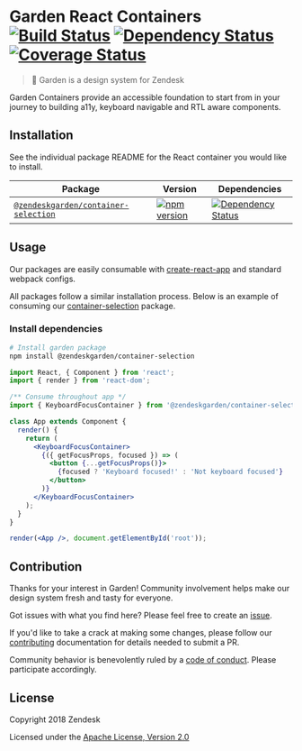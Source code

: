 # Garden React Containers [![Build Status](https://img.shields.io/travis/zendeskgarden/react-containers/master.svg?style=flat-square)](https://travis-ci.org/zendeskgarden/react-containers) [![Dependency Status](https://img.shields.io/david/dev/zendeskgarden/react-containers.svg?style=flat-square)](https://david-dm.org/zendeskgarden/react-containers?type=dev) [![Coverage Status](https://img.shields.io/coveralls/github/zendeskgarden/react-containers/master.svg?style=flat-square)](https://coveralls.io/github/zendeskgarden/react-containers) <!-- markdownlint-disable -->

<!-- markdownlint-enable -->

> :seedling: Garden is a design system for Zendesk

Garden Containers provide an accessible foundation to start from in your journey to building a11y,
keyboard navigable and RTL aware components.

## Installation

See the individual package README for the React container you would like
to install.

| Package                                                    | Version                                                     | Dependencies                                                                   |
| ---------------------------------------------------------- | ----------------------------------------------------------- | ------------------------------------------------------------------------------ |
| [`@zendeskgarden/container-selection`](packages/selection) | [![npm version][selection npm version]][selection npm link] | [![Dependency Status][selection dependency status]][selection dependency link] |

[selection npm version]: https://img.shields.io/npm/v/@zendeskgarden/container-selection.svg?style=flat-square
[selection npm link]: https://www.npmjs.com/package/@zendeskgarden/container-selection
[selection dependency status]: https://img.shields.io/david/zendeskgarden/react-containers.svg?path=packages/selection&style=flat-square
[selection dependency link]: https://david-dm.org/zendeskgarden/react-containers?path=packages/selection

## Usage

Our packages are easily consumable with [create-react-app](https://github.com/facebook/create-react-app)
and standard webpack configs.

All packages follow a similar installation process. Below is an example of
consuming our [container-selection](https://www.npmjs.com/package/@zendeskgarden/container-selection)
package.

### Install dependencies

```sh
# Install garden package
npm install @zendeskgarden/container-selection
```

```jsx
import React, { Component } from 'react';
import { render } from 'react-dom';

/** Consume throughout app */
import { KeyboardFocusContainer } from '@zendeskgarden/container-selection';

class App extends Component {
  render() {
    return (
      <KeyboardFocusContainer>
        {({ getFocusProps, focused }) => (
          <button {...getFocusProps()}>
            {focused ? 'Keyboard focused!' : 'Not keyboard focused'}
          </button>
        )}
      </KeyboardFocusContainer>
    );
  }
}

render(<App />, document.getElementById('root'));
```

## Contribution

Thanks for your interest in Garden! Community involvement helps make our
design system fresh and tasty for everyone.

Got issues with what you find here? Please feel free to create an
[issue](https://github.com/zendeskgarden/react-containers/issues/new).

If you'd like to take a crack at making some changes, please follow our
[contributing](.github/CONTRIBUTING.md) documentation for details
needed to submit a PR.

Community behavior is benevolently ruled by a [code of
conduct](.github/CODE_OF_CONDUCT.md). Please participate accordingly.

## License

Copyright 2018 Zendesk

Licensed under the [Apache License, Version 2.0](LICENSE.md)
